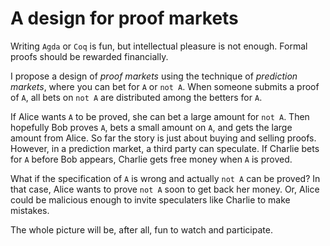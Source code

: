 A design for proof markets
==========================

Writing `Agda` or `Coq` is fun, but intellectual
pleasure is not enough.  Formal proofs should be rewarded financially.

I propose a design of *proof markets* using the technique of *prediction markets*, where
you can bet for `A` or `not A`.
When someone submits a proof of `A`, all bets on `not A` are distributed among the betters for `A`.

If Alice wants `A` to be proved, she can bet a large amount for `not A`.
Then hopefully Bob proves `A`, bets a small amount on `A`, and gets the large amount from Alice.
So far the story is just about buying and selling proofs.
However, in a prediction market, a third party can speculate.
If Charlie bets for `A` before Bob appears, Charlie gets free money when `A` is proved.

What if the specification of `A` is wrong and actually `not A` can be proved?
In that case, Alice wants to prove `not A` soon to get back her money.
Or, Alice could be malicious enough to invite speculaters like Charlie to make mistakes.

The whole picture will be, after all, fun to watch and participate.
